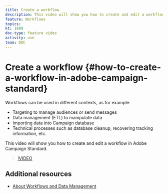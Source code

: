 ```yaml
---
title: Create a workflow
description: This video will show you how to create and edit a workflow in Adobe Campaign Standard.
feature: Workflows
topics:
kt: 1809
doc-type: feature video
activity: use
team: DOC
---
```


# Create a workflow {#how-to-create-a-workflow-in-adobe-campaign-standard}

Workflows can be used in different contexts, as for example:

* Targeting to manage audiences or send messages
* Data management (ETL) to manipulate data
* Importing data into Campaign database
* Technical processes such as database cleanup, recovering tracking information, etc.

This video will show you how to create and edit a workflow in Adobe Campaign Standard.

>[!VIDEO](https://video.tv.adobe.com/v/23937?quality=12)

## Additional resources

* [About Workflows and Data Management](https://helpx.adobe.com/campaign/standard/automating/user-guide.html?topic=/campaign/standard/automating/morehelp/about-workflows-and-data-management.ug.js)
